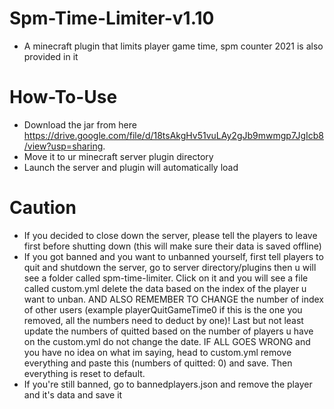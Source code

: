 # Spm-Time-Limiter-v1.10

- A minecraft plugin that limits player game time, spm counter 2021 is also provided in it

# How-To-Use
- Download the jar from here  https://drive.google.com/file/d/18tsAkgHv51vuLAy2gJb9mwmgp7JgIcb8/view?usp=sharing.
- Move it to ur minecraft server plugin directory
- Launch the server and plugin will automatically load
# Caution
- If you decided to close down the server, please tell the players to leave first before shutting down (this will make sure their data is saved offline)
- If you got banned and you want to unbanned yourself, first tell players to quit and shutdown the server, go to server directory/plugins then u will see a folder called spm-time-limiter. Click on it and you will see a file called custom.yml delete the data based on the index of the player u want to unban. AND ALSO REMEMBER TO CHANGE the  number of index of other  users (example playerQuitGameTime0  if this is the one you removed, all the numbers need to deduct by one)! Last but not least update the numbers of quitted based on the number of players u have on the custom.yml do not change the date. IF ALL GOES WRONG and you have no idea on what im saying, head to custom.yml remove everything and paste this (numbers of quitted: 0) and save. Then everything is reset to default.
- If you're still banned, go to bannedplayers.json and remove the player and it's data and save it
